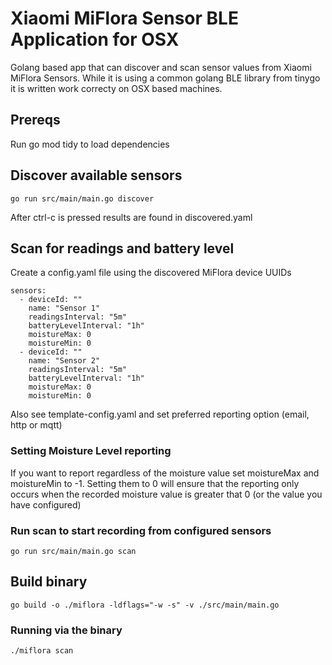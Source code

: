 # Xiaomi MiFlora Sensor BLE Application for OSX
Golang based app that can discover and scan sensor values from Xiaomi MiFlora Sensors. While it is using a common golang BLE library from tinygo it is written work correcty on OSX based machines.

## Prereqs
Run go mod tidy to load dependencies

## Discover available sensors
```
go run src/main/main.go discover
```
After ctrl-c is pressed results are found in discovered.yaml

## Scan for readings and battery level
Create a config.yaml file using the discovered MiFlora device UUIDs

```
sensors:
  - deviceId: ""
    name: "Sensor 1"
    readingsInterval: "5m"
    batteryLevelInterval: "1h"
    moistureMax: 0
    moistureMin: 0
  - deviceId: ""
    name: "Sensor 2"
    readingsInterval: "5m"
    batteryLevelInterval: "1h"
    moistureMax: 0
    moistureMin: 0
```
Also see template-config.yaml and set preferred reporting option (email, http or mqtt)

### Setting Moisture Level reporting
If you want to report regardless of the moisture value set moistureMax and moistureMin to -1. Setting them to 0 will ensure that the reporting only occurs when the recorded moisture value is greater that 0 (or the value you have configured)

### Run scan to start recording from configured sensors
```
go run src/main/main.go scan
```

## Build binary

```
go build -o ./miflora -ldflags="-w -s" -v ./src/main/main.go
```

### Running via the binary
```
./miflora scan
```